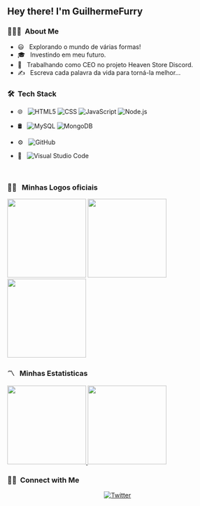 <h2> Hey there! I'm GuilhermeFurry</h2>

<h3> 👨🏻‍💻 &nbsp;About Me </h3>

- 😃 &nbsp; Explorando o mundo de várias formas!
- 🎓 &nbsp; Investindo em meu futuro.
- 💼 &nbsp; Trabalhando como CEO no projeto Heaven Store Discord.
- ✍️ &nbsp; Escreva cada palavra da vida para torná-la melhor...

<h3> 🛠 &nbsp;Tech Stack</h3>

- 🌐 &nbsp;
  ![HTML5](https://img.shields.io/badge/-HTML5-333333?style=flat&logo=HTML5)
  ![CSS](https://img.shields.io/badge/-CSS-333333?style=flat&logo=CSS3&logoColor=1572B6)
  ![JavaScript](https://img.shields.io/badge/-JavaScript-333333?style=flat&logo=javascript)
  ![Node.js](https://img.shields.io/badge/-Node.js-333333?style=flat&logo=node.js)
- 🛢 &nbsp;
  ![MySQL](https://img.shields.io/badge/-MySQL-333333?style=flat&logo=mysql)
  ![MongoDB](https://img.shields.io/badge/-MongoDB-333333?style=flat&logo=mongodb)
- ⚙️ &nbsp;
  ![GitHub](https://img.shields.io/badge/-GitHub-333333?style=flat&logo=github)

- 🔧 &nbsp;
  ![Visual Studio Code](https://img.shields.io/badge/-Visual%20Studio%20Code-333333?style=flat&logo=visual-studio-code&logoColor=007ACC)
 

<br/>

<h3> 🐱‍🏍 &nbsp; Minhas Logos oficiais </h3>

  <img height="180em" src="https://cdn.discordapp.com/attachments/961801815614185522/1021923244871274617/79edfffe4b466fce3fed1fd7782047af-removebg-preview.png" />  <img height="180em" src="https://cdn.discordapp.com/attachments/1166177080174706769/1169058741702893658/heaven-removebg-preview_1.png" />  <img
 height="180em" src="https://cdn.discordapp.com/attachments/1166177080174706769/1169058742332047401/LOGOXANGAITRANSPARENTE.png" />
  

<h3> 〽 &nbsp; Minhas Estatisticas </h3>

<a href="https://github.com/GuiLhermefurry">
  <img height="180em" src="https://github-readme-stats.vercel.app/api?username=GuiLhermefurry&theme=buefy&show_icons=true" />
  <img height="180em" src="https://github-readme-stats.vercel.app/api/top-langs/?username=GuiLhermefurry&theme=buefy&layout=compact" />
</a>

<br/>

<h3> 🤝🏻 &nbsp;Connect with Me </h3>

<p align="center">
<a href="https://twitter.com/GuilhermeFurry"><img alt="Twitter" src="https://img.shields.io/badge/Twitter-GuilhermeFurry-blue?style=flat-square&logo=twitter"></a>


